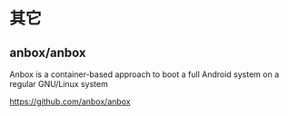 
# 其它

## anbox/anbox

Anbox is a container-based approach to boot a full Android system on a regular GNU/Linux system

https://github.com/anbox/anbox
